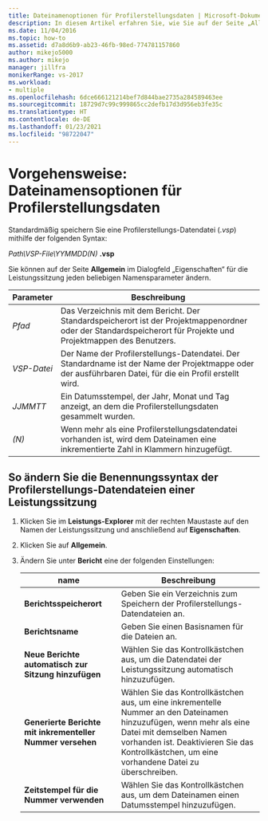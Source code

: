 ```yaml
---
title: Dateinamenoptionen für Profilerstellungsdaten | Microsoft-Dokumentation
description: In diesem Artikel erfahren Sie, wie Sie auf der Seite „Allgemein“ im Dialogfeld „Eigenschaften“ für die Leistungssitzung jeden beliebigen Namensparameter ändern können.
ms.date: 11/04/2016
ms.topic: how-to
ms.assetid: d7a8d6b9-ab23-46fb-98ed-774781157860
author: mikejo5000
ms.author: mikejo
manager: jillfra
monikerRange: vs-2017
ms.workload:
- multiple
ms.openlocfilehash: 6dce666121214bef7d844bae2735a284589463ee
ms.sourcegitcommit: 18729d7c99c999865cc2defb17d3d956eb3fe35c
ms.translationtype: HT
ms.contentlocale: de-DE
ms.lasthandoff: 01/23/2021
ms.locfileid: "98722047"
---
```

# <a name="how-to-set-performance-data-file-name-options"></a>Vorgehensweise: Dateinamensoptionen für Profilerstellungsdaten

Standardmäßig speichern Sie eine Profilerstellungs-Datendatei (.*vsp*) mithilfe der folgenden Syntax:

*Path\VSP-File\YYMMDD(N)* **.vsp**

Sie können auf der Seite **Allgemein** im Dialogfeld „Eigenschaften“ für die Leistungssitzung jeden beliebigen Namensparameter ändern.

|Parameter|Beschreibung|
|-|-|
|*Pfad*|Das Verzeichnis mit dem Bericht. Der Standardspeicherort ist der Projektmappenordner oder der Standardspeicherort für Projekte und Projektmappen des Benutzers.|
|*VSP-Datei*|Der Name der Profilerstellungs-Datendatei. Der Standardname ist der Name der Projektmappe oder der ausführbaren Datei, für die ein Profil erstellt wird.|
|*JJMMTT*|Ein Datumsstempel, der Jahr, Monat und Tag anzeigt, an dem die Profilerstellungsdaten gesammelt wurden.|
|*(N)*|Wenn mehr als eine Profilerstellungsdatendatei vorhanden ist, wird dem Dateinamen eine inkrementierte Zahl in Klammern hinzugefügt.|

## <a name="to-change-the-naming-syntax-of-the-profiling-data-files-of-a-performance-session"></a>So ändern Sie die Benennungssyntax der Profilerstellungs-Datendateien einer Leistungssitzung

1. Klicken Sie im **Leistungs-Explorer** mit der rechten Maustaste auf den Namen der Leistungssitzung und anschließend auf **Eigenschaften**.

2. Klicken Sie auf **Allgemein**.

3. Ändern Sie unter **Bericht** eine der folgenden Einstellungen:

    |name|Beschreibung|
    |-|-|
    |**Berichtsspeicherort**|Geben Sie ein Verzeichnis zum Speichern der Profilerstellungs-Datendateien an.|
    |**Berichtsname**|Geben Sie einen Basisnamen für die Dateien an.|
    |**Neue Berichte automatisch zur Sitzung hinzufügen**|Wählen Sie das Kontrollkästchen aus, um die Datendatei der Leistungssitzung automatisch hinzuzufügen.|
    |**Generierte Berichte mit inkrementeller Nummer versehen**|Wählen Sie das Kontrollkästchen aus, um eine inkrementelle Nummer an den Dateinamen hinzuzufügen, wenn mehr als eine Datei mit demselben Namen vorhanden ist. Deaktivieren Sie das Kontrollkästchen, um eine vorhandene Datei zu überschreiben.|
    |**Zeitstempel für die Nummer verwenden**|Wählen Sie das Kontrollkästchen aus, um dem Dateinamen einen Datumsstempel hinzuzufügen.|
